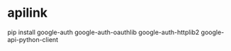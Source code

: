 # apilink
pip install google-auth google-auth-oauthlib google-auth-httplib2 google-api-python-client

